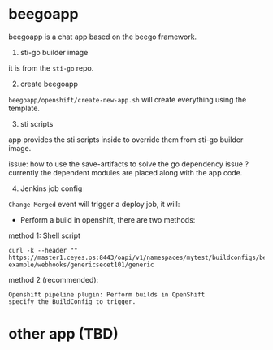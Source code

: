 # beegoapp

beegoapp is a chat app based on the beego framework.

1. sti-go builder image

it is from the `sti-go` repo.

2. create beegoapp

`beegoapp/openshift/create-new-app.sh` will create everything using the template.

3. sti scripts

app provides the sti scripts inside to override them from sti-go builder image.

issue: how to use the save-artifacts to solve the go dependency issue ?
currently the dependent modules are placed along with the app code.

4. Jenkins job config

`Change Merged` event will trigger a deploy job, it will:

- Perform a build in openshift, there are two methods:

method 1: Shell script
```
curl -k --header "" https://master1.ceyes.os:8443/oapi/v1/namespaces/mytest/buildconfigs/beego-example/webhooks/genericsecet101/generic
```

method 2 (recommended):
```
Openshift pipeline plugin: Perform builds in OpenShift
specify the BuildConfig to trigger.
```

# other app (TBD)
